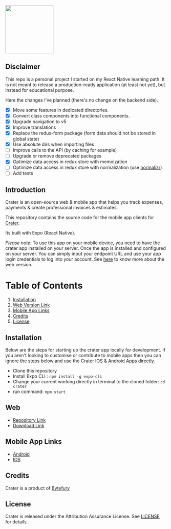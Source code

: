 <img height="150px" src="https://res.cloudinary.com/bytefury/image/upload/v1574149856/Crater/craterframe.png">

## Disclaimer

This repo is a personal project I started on my React Native learning path.
It is not meant to release a production-ready application (at least not yet), but instead for educational purpose.

Here the changes I've planned (there's no change on the backend side).

- [x] Move some features in dedicated directories.
- [x] Convert class components into functional components.
- [x] Upgrade navigation to v5
- [x] Improve translations
- [x] Replace the redux-form package (form data should not be stored in global state)
- [x] Use absolute dirs when importing files
- [ ] Improve calls to the API (by caching for example)
- [ ] Upgrade or remove deprecated packages
- [x] Optimize data access in redux store  with memoization
- [ ] Optimize data access in redux store  with normalization (use [normalizr](https://github.com/paularmstrong/normalizr))
- [ ] Add tests

## Introduction

Crater is an open-source web & mobile app that helps you track expenses, payments & create professional invoices & estimates.

This repository contains the source code for the mobile app clients for [Crater](https://craterapp.com).

Its built with Expo (React Native).

*Please note:* To use this app on your mobile device, you need to have the crater app installed on your server. Once the app is installed and configured on your server. You can simply input your endpoint URL and use your app login credentials to log into your account. See [here](#web) to know more about the web version.

# Table of Contents

1. [Installation](#installation)
2. [Web Version Link](#web)
3. [Mobile App Links](#mobile-app-links)
4. [Credits](#credits)
5. [License](#license)

## Installation
Below are the steps for starting up the crater app locally for development. If you aren't looking to customise or contribute to mobile apps then you can ignore the steps below and use the Crater [IOS & Android Apps](#mobile-app-links) directly.

- Clone this repository
- Install Expo CLI : `npm install -g expo-cli`
- Change your current working directly in terminal to the cloned folder: `cd crater`
- run command: `npm start`

## Web
- [Repository Link](https://github.com/bytefuryco/crater)
- [Download Link](https://craterapp.com/downloads)

## Mobile App Links
- [Android](https://play.google.com/store/apps/details?id=com.craterapp.app)
- [IOS](https://apps.apple.com/app/id1489169767)

## Credits
Crater is a product of [Bytefury](https://bytefury.com)

## License
Crater is released under the Attribution Assurance License.
See [LICENSE](LICENSE) for details.
